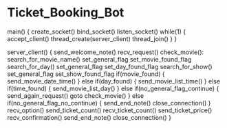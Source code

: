 # Ticket_Booking_Bot

main()
{
	create_socket()
	bind_socket()
	listen_socket()
	while(1)
	{
		accept_client()
		thread_create(server_client)
		thread_join()
	}
}

server_client()
{
	send_welcome_note()
	recv_request()
	check_movie():
	search_for_movie_name()
		set_general_flag
		set_movie_found_flag
	search_for_day()
		set_general_flag
		set_day_found_flag
	search_for_show()
		set_general_flag
		set_show_found_flag
	if(movie_found)
	{
		send_movie_date_time()
	}
	else if(day_found)
	{
		send_movie_list_time()
	}
	else if(time_found)
	{
		send_movie_list_day()
	}
	else if(no_general_flag_continue)
	{
		send_again_request()
		goto check_movie()
	}
	else if(no_general_flag_no_continue)
	{
		send_end_note()
		close_connection()
	}
	recv_option()
	send_ticket_count()
	recv_ticket_count()
	send_ticket_price()
	recv_confirmation()
	send_end_note()
	close_connection()
}